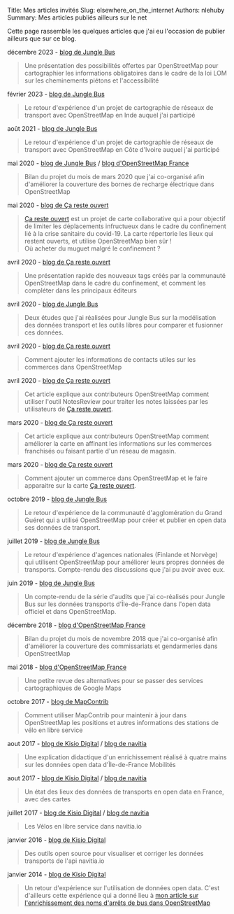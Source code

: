 Title: Mes articles invités
Slug: elsewhere_on_the_internet
Authors: nlehuby
Summary: Mes articles publiés ailleurs sur le net

Cette page rassemble les quelques articles que j'ai eu l'occasion de publier ailleurs que sur ce blog.

décembre 2023 - [blog de Jungle Bus](https://junglebus.io/cartographier-laccessibilite-avec-openstreetmap/)
> Une présentation des possibilités offertes par OpenStreetMap pour cartographier les informations obligatoires dans le cadre de la loi LOM sur les cheminements piétons et l'accessibilité

février 2023 - [blog de Jungle Bus](https://junglebus.io/formations-a-la-cartographie-des-reseaux-de-transport-a-kochi/)
> Le retour d'expérience d'un projet de cartographie de réseaux de transport avec OpenStreetMap en Inde auquel j'ai participé

août 2021 - [blog de Jungle Bus](https://junglebus.io/transport-conventionne-transport-informel-a-abidjan-du-terrain-a-la-carte/)
> Le retour d'expérience d'un projet de cartographie de réseaux de transport avec OpenStreetMap en Côte d'Ivoire auquel j'ai participé

mai 2020 - [blog de Jungle Bus](https://junglebus.io/ou-sont-les-bornes-de-recharge-electrique-en-france-la-reponse-dans-openstreetmap/) / [blog d'OpenStreetMap France](https://www.openstreetmap.fr/ou-sont-les-bornes-de-recharge-electrique-en-france-la-reponse-dans-openstreetmap/)
> Bilan du projet du mois de mars 2020 que j'ai co-organisé afin d'améliorer la couverture des bornes de recharge électrique dans OpenStreetMap

mai 2020 - [blog de Ça reste ouvert](https://blog.caresteouvert.fr/ou-acheter-du-muguet-le-1er-mai/)
> [Ça reste ouvert](https://caresteouvert.fr) est un projet de carte collaborative qui a pour objectif de limiter les déplacements infructueux dans le cadre du confinement lié à la crise sanitaire du covid-19. La carte répertorie les lieux qui restent ouverts, et utilise OpenStreetMap bien sûr ! <br>
> Où acheter du muguet malgré le confinement ?

avril 2020 - [blog de Ça reste ouvert](https://blog.caresteouvert.fr/contributeurs-openstreetmap-contribuez-plus-facilement-sur-ce-qui-reste-ouvert/)
> Une présentation rapide des nouveaux tags créés par la communauté OpenStreetMap dans le cadre du confinement, et comment les compléter dans les principaux éditeurs

avril 2020 - [blog de Jungle Bus](https://junglebus.io/tout-savoir-sur-les-outils-pour-comparer-et-melanger-ses-donnees-de-transport/
)
> Deux études que j'ai réalisées pour Jungle Bus sur la modélisation des données transport et les outils libres pour comparer et fusionner ces données.

avril 2020 - [blog de Ça reste ouvert](https://blog.caresteouvert.fr/completer-les-infos-dun-lieu/)
> Comment ajouter les informations de contacts utiles sur les commerces dans OpenStreetMap

avril 2020 - [blog de Ça reste ouvert](https://blog.caresteouvert.fr/contributeurs-openstreetmap-comment-traiter-les-notes-caresteouvert/)
> Cet article explique aux contributeurs OpenStreetMap comment utiliser l'outil NotesReview pour traiter les notes laissées par les utilisateurs de [Ça reste ouvert](https://caresteouvert.fr).

mars 2020 - [blog de Ça reste ouvert](https://blog.caresteouvert.fr/contributeurs-openstreetmap-aidez-nous-a-completer-la-carte-de-france-des-commerces-franchises/)
> Cet article explique aux contributeurs OpenStreetMap comment améliorer la carte en affinant les informations sur les commerces franchisés ou faisant partie d'un réseau de magasin.

mars 2020 - [blog de Ça reste ouvert](https://blog.caresteouvert.fr/que-faire-sil-manque-un-commerce-dans-ca-reste-ouvert/)
> Comment ajouter un commerce dans OpenStreetMap et le faire apparaitre sur la carte [Ça reste ouvert](https://caresteouvert.fr).

octobre 2019 - [blog de Jungle Bus](https://junglebus.io/publier-les-donnees-de-son-reseau-de-bus-en-open-data-avec-openstreetmap-et-des-outils-libres-etude-de-cas/)
> Le retour d'expérience de la communauté d'agglomération du Grand Guéret qui a utilisé OpenStreetMap pour créer et publier en open data ses données de transport.

juillet 2019 - [blog de Jungle Bus](https://junglebus.io/utiliser-openstreetmap-pour-ameliorer-ses-propres-donnees-transport-etude-de-cas/)
> Le retour d'expérience d'agences nationales (Finlande et Norvège) qui utilisent OpenStreetMap pour améliorer leurs propres données de transports. Compte-rendu des discussions que j'ai pu avoir avec eux.

juin 2019 - [blog de Jungle Bus](https://junglebus.io/les-donnees-de-transport-en-ile-de-france-dans-openstreetmap-un-potentiel-largement-inexploite/)
> Un compte-rendu de la série d'audits que j'ai co-réalisés pour Jungle Bus sur les données transports d'Île-de-France dans l'open data officiel et dans OpenStreetMap.

décembre 2018 - [blog d'OpenStreetMap France](https://www.openstreetmap.fr/bilan-du-projet-du-mois-de-novembre-2018/)
> Bilan du projet du mois de novembre 2018 que j'ai co-organisé afin d'améliorer la couverture des commissariats et gendarmeries dans OpenStreetMap

mai 2018 - [blog d'OpenStreetMap France](https://www.openstreetmap.fr/exitgmaps/)
> Une petite revue des alternatives pour se passer des services cartographiques de Google Maps

octobre 2017 - [blog de MapContrib](https://blog.mapcontrib.xyz/fr/2017/10/connaissez-vous-navitia-io/)
> Comment utiliser MapContrib pour maintenir à jour dans OpenStreetMap les positions et autres informations des stations de vélo en libre service

aout 2017 - [blog de Kisio Digital](http://www.kisiodigital.com/Blog/Entry/id/131) / [blog de navitia](https://medium.com/@navitia.io/comment-am%C3%A9liorer-les-donn%C3%A9es-de-transport-ouvertes-b52fc1c145ed)
> Une explication didactique d'un enrichissement réalisé à quatre mains sur les données open data d'Île-de-France Mobilités

aout 2017 - [blog de Kisio Digital](http://www.kisiodigital.com/Blog/Entry/id/131) / [blog de navitia](https://medium.com/@navitia.io/lopen-data-en-france-etat-des-lieux-e52aedd80de3)
> Un état des lieux des données de transports en open data en France, avec des cartes

juillet 2017 - [blog de Kisio Digital](http://www.kisiodigital.com/Blog/Entry/id/130) / [blog de navitia](https://medium.com/@navitia.io/les-v%C3%A9los-en-libre-service-dans-lapi-navitia-io-e00af30bac23)
> Les Vélos en libre service dans navitia.io

janvier 2016 - [blog de Kisio Digital](http://www.kisiodigital.com/Blog/Entry/id/114)
> Des outils open source pour visualiser et corriger les données transports de l'api navitia.io

janvier 2014 - [blog de Kisio Digital](http://www.kisiodigital.com/Blog/Entry/id/89)
> Un retour d'expérience sur l'utilisation de données open data. C'est d'ailleurs cette expérience qui a donné lieu à [mon article sur l'enrichissement des noms d'arrêts de bus dans OpenStreetMap ](https://nlehuby.5apps.com/script-dintegration-des-arrets-de-bus-dans-osm-a-partir-de-navitiaio.html)
